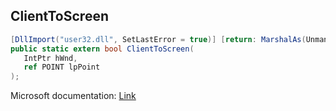 ## ClientToScreen

```csharp
[DllImport("user32.dll", SetLastError = true)] [return: MarshalAs(UnmanagedType.Bool)]
public static extern bool ClientToScreen(
   IntPtr hWnd,
   ref POINT lpPoint
);
```

Microsoft documentation: [Link](https://docs.microsoft.com/en-us/windows/win32/api/winuser/nf-winuser-clienttoscreen)
